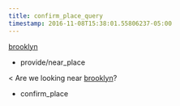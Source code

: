 ```yaml
---
title: confirm_place_query
timestamp: 2016-11-08T15:38:01.55806237-05:00
---
```


[brooklyn](location/place)
* provide/near_place

< Are we looking near [brooklyn](location/place)?
* confirm_place
